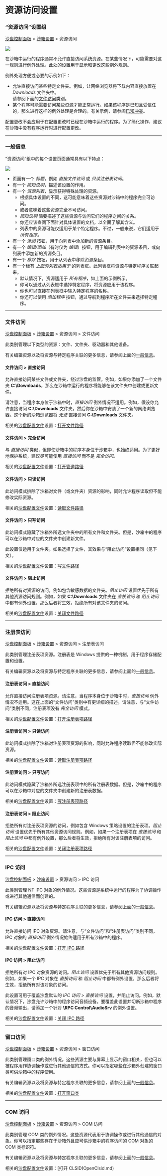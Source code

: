 # 资源访问设置

### “资源访问”设置组

[沙盘控制面板](SandboxieControl.md) > [沙箱设置](SandboxSettings.md) > 资源访问

![](../Media/ResourceAccessSettings.png)

在沙箱中运行的程序通常不允许直接访问系统资源。在某些情况下，可能需要对这一规则进行例外处理。此处的设置用于显示和更改这些例外规则。

例外处理方便或必要的示例如下：

* 允许直接访问某些特定文件夹。例如，让网络浏览器将下载内容直接放置在 _Downloads_ 文件夹中。<br>
  请参阅下面的[文件访问](ResourceAccessSettings.md#文件访问)类别。
* 某个程序可能需要访问某些资源才能正常运行。如果该程序是已知且受信任的，那么进行这样的例外处理是合理的。有关示例，请参阅[已知冲突](KnownConflicts.md)。

配置更改不会应用于在配置更改时已经在沙箱中运行的程序。为了简化操作，建议在沙箱中没有程序运行时进行配置更改。

* * *

### 一般信息

“资源访问”组中的每个设置页面通常具有以下特点：

![](../Media/ResourceAccessGeneral.png)

* 页面有一个 _标题_，例如 _直接文件访问_ 或 _只读注册表访问_。
* 有一个 _简短说明_，描述该设置的作用。
* 有一个 _资源列表_，显示获得特殊处理的资源。
  * 根据具体设置的不同，这可能意味着这些资源对沙箱中的程序完全可访问。
  * 或者意味着这些资源完全不可访问。
  * _简短说明_ 简要描述了这些资源与访问它们的程序之间的关系。
  * 你还应该查阅下面针对具体设置的文档，以全面了解其含义。
  * 列表中的资源可能仅适用于某个特定程序。不过，一般来说，它们适用于 _所有程序_。
* 有一个 _添加_ 按钮，用于向列表中添加新的资源条目。
* 有一个 _编辑/添加_（有时仅为 _编辑_）按钮，用于编辑列表中的资源条目，或向列表中添加新的资源条目。
* 有一个 _移除_ 按钮，用于从列表中移除资源条目。
* 有一个标有 _上面的列表适用于_ 的列表框。此列表框将资源与特定程序关联起来。
  * 默认情况下，资源适用于 _所有程序_，如上面的示例所示。
  * 你可以通过从列表框中选择特定程序，将资源应用于该程序。
  * 你也可以直接在列表框中输入特定程序的名称。
  * 你还可以使用 _添加程序_ 按钮，通过导航到程序所在文件夹来选择特定程序。

* * *

### 文件访问

[沙盘控制面板](SandboxieControl.md) > [沙箱设置](SandboxSettings.md) > 资源访问 > 文件访问

此类别管理以下类型的资源：文件、文件夹、驱动器和其他设备。

有关编辑资源以及将资源与特定程序关联的更多信息，请参阅上面的[一般信息](ResourceAccessSettings.md#一般信息)。

#### 文件访问 > 直接访问

允许直接访问某些文件或文件夹，绕过沙盘的监管。例如，如果你添加了一个文件夹 **C:\Downloads**，那么在沙箱中运行的程序将能够在该文件夹中创建或更新文件。

请注意，当程序本身位于沙箱中时，_直接访问_ 例外情况不适用。例如，假设你允许直接访问 **C:\Downloads** 文件夹，然后你在沙箱中安装了一个新的网络浏览器。这个新的沙箱浏览器将 _无法_ 直接访问 **C:\Downloads** 文件夹。

相关的[沙盘配置文件](SandboxieIni.md)设置：[打开文件路径](OpenFilePath.md)

#### 文件访问 > 完全访问

与 _直接访问_ 类似，但即使沙箱中的程序本身位于沙箱中，也始终适用。为了更好地保护系统，建议尽可能使用 _直接访问_ 而不是 _完全访问_。

相关的[沙盘配置文件](SandboxieIni.md)设置：[打开管道路径](OpenPipePath.md)

#### 文件访问 > 只读访问

此访问模式排除了沙箱对文件（或文件夹）资源的影响，同时允许程序读取但不能修改实际资源。

相关的[沙盘配置文件](SandboxieIni.md)设置：[读取文件路径](ReadFilePath.md)

#### 文件访问 > 只写访问

此访问模式隐藏了沙箱外所选文件夹中的所有文件和文件夹。但是，沙箱中的程序可以在沙箱中对应的文件夹中创建新文件。

此设置仅适用于文件夹。如果选择了文件，其效果与“阻止访问”设置相同（见下文）。

相关的[沙盘配置文件](SandboxieIni.md)设置：[写文件路径](WriteFilePath.md)

#### 文件访问 > 阻止访问

拒绝所有对资源的访问，例如包含敏感数据的文件夹。_阻止访问_ 设置优先于所有其他资源访问规则。例如，如果 **C:\Downloads** 文件夹在 _直接访问_ 和 _阻止访问_ 中都有例外设置，那么后者将生效，拒绝所有对该文件夹的访问。

相关的[沙盘配置文件](SandboxieIni.md)设置：[关闭文件路径](ClosedFilePath.md)

* * *

### 注册表访问

[沙盘控制面板](SandboxieControl.md) > [沙箱设置](SandboxSettings.md) > 资源访问 > 注册表访问

此类别管理注册表项资源。注册表是 Windows 提供的一种机制，用于程序存储配置和设置。

有关编辑资源以及将资源与特定程序关联的更多信息，请参阅上面的[一般信息](ResourceAccessSettings.md#一般信息)。

#### 注册表访问 > 直接访问

允许直接访问注册表项资源。请注意，当程序本身位于沙箱中时，_直接访问_ 例外情况不适用。这在上面的“文件访问”类别中有更详细的描述。请注意，与“文件访问”类别不同，注册表项没有 _完全访问_ 模式。

相关的[沙盘配置文件](SandboxieIni.md)设置：[打开注册表项路径](OpenKeyPath.md)

#### 注册表访问 > 只读访问

此访问模式排除了沙箱对注册表项资源的影响，同时允许程序读取但不能修改实际资源。

相关的[沙盘配置文件](SandboxieIni.md)设置：[读取注册表项路径](ReadKeyPath.md)

#### 注册表访问 > 只写访问

此访问模式隐藏了沙箱外所选注册表项中的所有注册表数据。但是，沙箱中的程序可以在沙箱中对应的文件夹中创建新的注册表数据。

相关的[沙盘配置文件](SandboxieIni.md)设置：[写注册表项路径](WriteKeyPath.md)

#### 注册表访问 > 阻止访问

拒绝所有对注册表项资源的访问，例如包含 Windows 策略设置的注册表项。_阻止访问_ 设置优先于所有其他资源访问规则。例如，如果一个注册表项在 _直接访问_ 和 _阻止访问_ 中都有例外设置，那么后者将生效，拒绝所有对该注册表项的访问。

相关的[沙盘配置文件](SandboxieIni.md)设置：[关闭注册表项路径](ClosedKeyPath.md)

* * *

### IPC 访问

[沙盘控制面板](SandboxieControl.md) > [沙箱设置](SandboxSettings.md) > 资源访问 > IPC 访问

此类别管理 NT IPC 对象的例外情况。这些资源是系统中运行的程序为了协调操作或进行其他通信而创建的。

有关编辑资源以及将资源与特定程序关联的更多信息，请参阅上面的[一般信息](ResourceAccessSettings.md#一般信息)。

#### IPC 访问 > 直接访问

允许直接访问 IPC 对象资源。请注意，与“文件访问”和“注册表访问”类别不同，IPC 对象的 _直接访问_ 例外情况始终适用于所有沙箱中的程序。

相关的[沙盘配置文件](SandboxieIni.md)设置：[打开 IPC 路径](OpenIpcPath.md)

#### IPC 访问 > 阻止访问

拒绝所有对 IPC 对象资源的访问。_阻止访问_ 设置优先于所有其他资源访问规则。例如，如果一个 IPC 对象在 _直接访问_ 和 _阻止访问_ 中都有例外设置，那么后者将生效，拒绝所有对该对象的访问。

此设置可用于覆盖沙盘默认的 _IPC 访问 > 直接访问_ 设置，并阻止访问。例如，默认情况下，沙盘允许沙箱中的程序访问音频设备。要覆盖此设置并切断沙箱中程序的音频输出，请添加一个针对 **\RPC Control\AudioSrv** 的例外设置。

相关的[沙盘配置文件](SandboxieIni.md)设置：[关闭 IPC 路径](ClosedIpcPath.md)

* * *

### 窗口访问

[沙盘控制面板](SandboxieControl.md) > [沙箱设置](SandboxSettings.md) > 资源访问 > 窗口访问

此类别管理窗口类的例外情况。这些资源主要与屏幕上显示的窗口相关，但也可以被程序用作协调操作或进行其他通信的方式。你可以指定哪些在沙箱外创建的窗口类可供沙箱中的程序使用。

有关编辑资源以及将资源与特定程序关联的更多信息，请参阅上面的[一般信息](ResourceAccessSettings.md#一般信息)。

相关的[沙盘配置文件](SandboxieIni.md)设置：[打开窗口类](OpenWinClass.md)

* * *

### COM 访问

[沙盘控制面板](SandboxieControl.md) > [沙箱设置](SandboxSettings.md) > 资源访问 > COM 访问

此类别管理 COM 类的例外情况。这些资源代表用于协调操作或进行其他通信的对象。你可以指定那些存在于沙箱外且应可供沙箱中的程序访问的 COM 对象的 COM 类标识符。

有关编辑资源以及将资源与特定程序关联的更多信息，请参阅上面的[一般信息](ResourceAccessSettings.md#一般信息)。

相关的[沙盘配置文件](SandboxieIni.md)设置：[打开 CLSID(OpenClsid.md)
